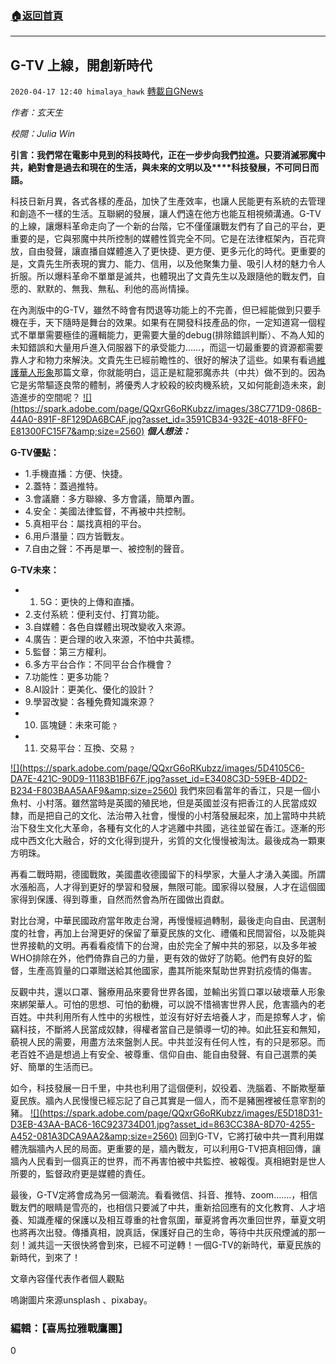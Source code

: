 ###  [:house:返回首頁](https://github.com/ourhimalayas/txt)
---

## G-TV 上線，開創新時代
`2020-04-17 12:40 himalaya_hawk` [轉載自GNews](https://gnews.org/zh-hant/175849/)

*作者：玄天生*

*校閱：Julia Win*

**引言：我們常在電影中見到的科技時代，正在一步步向我們拉進。只要消滅邪魔中共，絶對會是過去和現在的生活，與未來的文明以及****科技發展，不可同日而語。**

科技日新月異，各式各樣的產品，加快了生產效率，也讓人民能更有系統的去管理和創造不一樣的生活。互聯網的發展，讓人們遠在他方也能互相視頻溝通。G-TV的上線，讓爆料革命走向了一个新的台階，它不僅僅讓戰友們有了自己的平台，更重要的是，它與邪魔中共所控制的媒體性質完全不同。它是在法律框架內，百花齊放，自由發聲，讓直播自媒體進入了更快捷、更方便、更多元化的時代。更重要的是，文貴先生所表現的實力、能力、信用，以及他聚集力量、吸引人材的魅力令人折服。所以爆料革命不單單是滅共，也體現出了文貴先生以及跟隨他的戰友們，自愿的、默默的、無我、無私、利他的高尚情操。

在內測版中的G-TV，雖然不時會有閃退等功能上的不完善，但已經能做到只要手機在手，天下隨時是舞台的效果。如果有在開發科技產品的你，一定知道寫一個程式不單單需要極佳的邏輯能力，更需要大量的debug(排除錯誤判斷）、不為人知的未知錯誤和大量用戶進入伺服器下的承受能力……，而這一切最重要的資源都需要靠人才和物力來解決。文貴先生已經前瞻性的、很好的解決了這些。如果有看過[維護華人形象](https://gnews.org/zh-hant/160132/)那篇文章，你就能明白，這正是紅龍邪魔赤共（中共）做不到的。因為它是劣幣驅逐良幣的體制，將優秀人才絞殺的絞肉機系統，又如何能創造未來，創造進步的空間呢？
[!\[\](https://spark.adobe.com/page/QQxrG6oRKubzz/images/38C771D9-086B-44A0-891F-8F129DA6BCAF.jpg?asset_id=3591CB34-932E-4018-8FF0-E81300FC15F7&amp;size=2560)](https://spark.adobe.com/page/QQxrG6oRKubzz/images/38C771D9-086B-44A0-891F-8F129DA6BCAF.jpg?asset_id=3591CB34-932E-4018-8FF0-E81300FC15F7&amp;size=719)
***個人想法：***

**G-TV優點：**

- 1.手機直播：方便、快捷。
- 2.蓋特：蓋過推特。
- 3.會議廳：多方聯線、多方會議，簡單內置。
- 4.安全：美國法律監督，不再被中共控制。
- 5.真相平台：屬找真相的平台。
- 6.用戶潛量：四方皆戰友。
- 7.自由之聲：不再是單一、被控制的聲音。


**G-TV未來：**

- 1. 5G：更快的上傳和直播。
- 2.支付系統：便利支付、打賞功能。
- 3.自媒體：各色自媒體出現改變收入來源。
- 4.廣告：更合理的收入來源，不怕中共黃標。
- 5.監督：第三方權利。
- 6.多方平台合作：不同平台合作機會？
- 7.功能性：更多功能？
- 8.AI設計：更美化、優化的設計？
- 9.學習改變：各種免費知識來源？
- 10. 區塊鏈：未來可能﹖
- 11. 交易平台：互換、交易﹖

[!\[\](https://spark.adobe.com/page/QQxrG6oRKubzz/images/5D4105C6-DA7E-421C-90D9-11183B1BF67F.jpg?asset_id=E3408C3D-59EB-4DD2-B234-F803BAA5AAF9&amp;size=2560)](https://spark.adobe.com/page/QQxrG6oRKubzz/images/5D4105C6-DA7E-421C-90D9-11183B1BF67F.jpg?asset_id=E3408C3D-59EB-4DD2-B234-F803BAA5AAF9&amp;size=720)
我們來回看當年的香江，只是一個小魚村、小村落。雖然當時是英國的殖民地，但是英國並沒有把香江的人民當成奴隸，而是把自己的文化、法治帶入社會，慢慢的小村落發展起來，加上當時中共統治下發生文化大革命，各種有文化的人才逃離中共國，逃往並留在香江。逐漸的形成中西文化大融合，好的文化得到提升，劣質的文化慢慢被淘汰。最後成為一顆東方明珠。

再看二戰時期，德國戰敗，美國盡收德國留下的科學家，大量人才湧入美國。所謂水漲船高，人才得到更好的學習和發展，無限可能。國家得以發展，人才在這個國家得到保護、得到尊重，自然而然會為所在國做出貢獻。

對比台灣，中華民國政府當年敗走台灣，再慢慢經過轉制，最後走向自由、民選制度的社會，再加上台灣更好的保留了華夏民族的文化、禮儀和民間習俗，以及能與世界接軌的文明。再看看疫情下的台灣，由於完全了解中共的邪惡，以及多年被WHO排除在外，他們倚靠自己的力量，更有效的做好了防範。他們有良好的監督，生產高質量的口罩贈送給其他國家，盡其所能來幫助世界對抗疫情的傷害。

反觀中共，還以口罩、醫療用品來要脅世界各國，並輸出劣質口罩以破壞華人形象來綁架華人。可怕的思想、可怕的動機，可以說不惜禍害世界人民，危害牆內的老百姓。中共利用所有人性中的劣根性，並沒有好好去培養人才，而是掠奪人才，偷竊科技，不斷將人民當成奴隸，得權者當自己是領導一切的神。如此狂妄和無知，藐視人民的需要，用盡方法來盤剝人民。中共並沒有任何人性，有的只是邪惡。而老百姓不過是想過上有安全、被尊重、信仰自由、能自由發聲、有自己選票的美好、簡單的生活而已。

如今，科技發展一日千里，中共也利用了這個便利，奴役着、洗腦着、不斷欺壓華夏民族。牆內人民慢慢已經忘記了自己其實是一個人，而不是豬圈裡被任意宰割的豬。
[!\[\](https://spark.adobe.com/page/QQxrG6oRKubzz/images/E5D18D31-D3EB-43AA-BAC6-16C923734D01.jpg?asset_id=863CC38A-8D70-4255-A452-081A3DCA9AA2&amp;size=2560)](https://spark.adobe.com/page/QQxrG6oRKubzz/images/E5D18D31-D3EB-43AA-BAC6-16C923734D01.jpg?asset_id=863CC38A-8D70-4255-A452-081A3DCA9AA2&amp;size=720)
回到G-TV，它將打破中共一貫利用媒體洗腦牆內人民的局面。更重要的是，牆內戰友，可以利用G-TV把真相回傳，讓牆內人民看到一個真正的世界，而不再害怕被中共監控、被報復。真相絕對是世人所要的，監督政府更是媒體的責任。

最後，G-TV定將會成為另一個潮流。看看微信、抖音、推特、zoom…….，相信戰友們的眼睛是雪亮的，也相信只要滅了中共，重新拾回應有的文化教育、人才培養、知識產權的保護以及相互尊重的社會氛圍，華夏將會再次重回世界，華夏文明也將再次出發。傳播真相，說真話，保護好自己的生命，等待中共灰飛煙滅的那一刻！滅共這一天很快將會到來，已經不可逆轉！一個G-TV的新時代，華夏民族的新時代，到來了！

文章內容僅代表作者個人觀點

嗚謝圖片來源unsplash 、pixabay。

### **編輯：【喜馬拉雅戰鷹團】**

0

